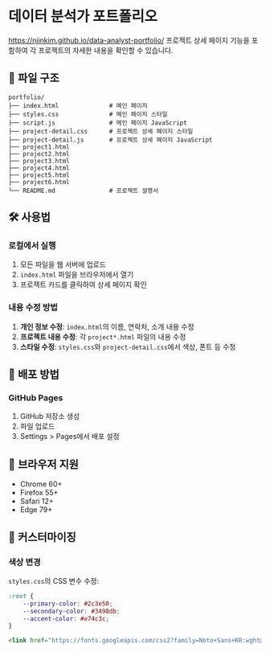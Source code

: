 # 데이터 분석가 포트폴리오

https://njinkim.github.io/data-analyst-portfolio/
프로젝트 상세 페이지 기능을 포함하여 각 프로젝트의 자세한 내용을 확인할 수 있습니다.

## 📁 파일 구조

```
portfolio/
├── index.html              # 메인 페이지
├── styles.css              # 메인 페이지 스타일
├── script.js               # 메인 페이지 JavaScript
├── project-detail.css      # 프로젝트 상세 페이지 스타일
├── project-detail.js       # 프로젝트 상세 페이지 JavaScript
├── project1.html           
├── project2.html           
├── project3.html           
├── project4.html           
├── project5.html           
├── project6.html           
└── README.md               # 프로젝트 설명서
```


## 🛠️ 사용법

### 로컬에서 실행
1. 모든 파일을 웹 서버에 업로드
2. `index.html` 파일을 브라우저에서 열기
3. 프로젝트 카드를 클릭하여 상세 페이지 확인


### 내용 수정 방법
1. **개인 정보 수정**: `index.html`의 이름, 연락처, 소개 내용 수정
2. **프로젝트 내용 수정**: 각 `project*.html` 파일의 내용 수정
3. **스타일 수정**: `styles.css`와 `project-detail.css`에서 색상, 폰트 등 수정

## 🚀 배포 방법

### GitHub Pages
1. GitHub 저장소 생성
2. 파일 업로드
3. Settings > Pages에서 배포 설정

## 📱 브라우저 지원

- Chrome 60+
- Firefox 55+
- Safari 12+
- Edge 79+

## 🔧 커스터마이징

### 색상 변경
`styles.css`의 CSS 변수 수정:

```css
:root {
    --primary-color: #2c3e50;
    --secondary-color: #3498db;
    --accent-color: #e74c3c;
}
```

```html
<link href="https://fonts.googleapis.com/css2?family=Noto+Sans+KR:wght@400;500;700&display=swap" rel="stylesheet">
```
